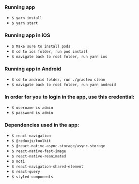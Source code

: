 ### Running app
- `$ yarn install`
- `$ yarn start`

### Running app in iOS
- `$ Make sure to install pods`
- `$ cd to ios folder, run pod install`
- `$ navigate back to root folder, run yarn ios`

### Running app in Android
- `$ cd to android folder, run ./gradlew clean`
- `$ navigate back to root folder, run yarn android`

### In order for you to login in the app, use this credential:
- `$ username is admin`
- `$ password is admin`

### Dependencies used in the app:
- `$ react-navigation`
- `$ @reduxjs/toolkit`
- `$ @react-native-async-storage/async-storage`
- `$ react-native-fast-image`
- `$ react-native-reanimated`
- `$ moti`
- `$ react-navigation-shared-element`
- `$ react-query`
- `$ styled-components`
